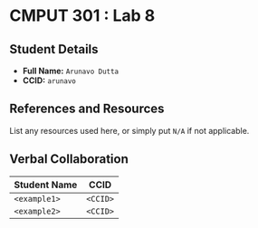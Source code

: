 # CMPUT 301 : Lab 8

## Student Details

- **Full Name:** `Arunavo Dutta`
- **CCID:** `arunavo`

## References and Resources

List any resources used here, or simply put `N/A` if not applicable.

## Verbal Collaboration

| Student Name | CCID     |
| ------------ | -------- |
| `<example1>` | `<CCID>` |
| `<example2>` | `<CCID>` |
